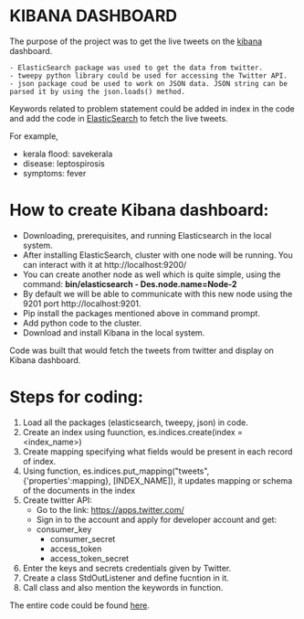 # KIBANA DASHBOARD

The purpose of the project was to get the live tweets on the [kibana](https://www.elastic.co/guide/en/kibana/current/dashboard.html) dashboard. 

~~~~
- ElasticSearch package was used to get the data from twitter.
- tweepy python library could be used for accessing the Twitter API.
- json package coud be used to work on JSON data. JSON string can be parsed it by using the json.loads() method.
~~~~


Keywords related to problem statement could be added in index in the code  and add the code in [ElasticSearch](https://www.elastic.co/guide/en/elasticsearch/reference/current/index.html) to fetch the live tweets.

For example, 
- kerala flood: savekerala
- disease: leptospirosis
- symptoms: fever


# How to create Kibana dashboard:

* Downloading, prerequisites, and running Elasticsearch in the local system. 
* After installing ElasticSearch, cluster with one node will be running. You can interact with it at http://localhost:9200/
* You can create another node as well which is quite simple, using the command: **bin/elasticsearch - Des.node.name=Node-2**
* By default we will be able to communicate with this new node using the 9201 port http://localhost:9201.
* Pip install the packages mentioned above in command prompt. 
* Add python code to the cluster.
* Download and install Kibana in the local system.

Code was built that would fetch the tweets from twitter and display on Kibana dashboard.

# Steps for coding:

1. Load all the packages (elasticsearch, tweepy, json) in code. 
2. Create an index using fuunction, es.indices.create(index = <index_name>) 
3. Create mapping specifying what fields would be present in each record of index.
4. Using function, es.indices.put_mapping("tweets", {'properties':mapping}, [INDEX_NAME]), it updates mapping or schema of the documents in the index
5. Create twitter API:
	- Go to the link: https://apps.twitter.com/
	- Sign in to the account and apply for developer account and get: 
	* consumer_key
        * consumer_secret
        * access_token
        * access_token_secret
6. Enter the keys and secrets credentials given by Twitter.
7. Create a class StdOutListener and define fucntion in it.
8. Call class and also mention the keywords in function.

The entire code could be found [here](https://github.com/NishaSingh07/demo-repo/blob/master/twitter_streaming_refined.py).
